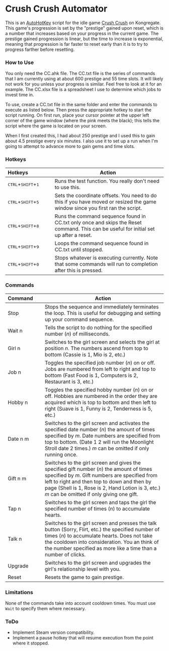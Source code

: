 # Crush Crush Automator

This is an [AutoHotKey](https://www.autohotkey.com/) script for the idle game [Crush Crush](http://www.kongregate.com/games/SadPandaStudios/crush-crush) on Kongregate. This game's progression is set by the "prestige" gained upon reset, which is a number that increases based on your progress in the current game. The prestige gained progression is linear, but the time to increase is exponential, meaning that progression is far faster to reset early than it is to try to progress farther before resetting.

### How to Use
You only need the CC.ahk file.
The CC.txt file is the series of commands that I am currently using at about 600 prestige and 55 time slots. It will likely not work for you unless your progress is similar. Feel free to look at it for an example.
The CC.xlsx file is a spreadsheet I use to determine which jobs to invest time in.

To use, create a CC.txt file in the same folder and enter the commands to execute as listed below. Then press the appropriate hotkey to start the script running. On first run, place your cursor pointer at the upper left corner of the game window (where the pink meets the black); this tells the script where the game is located on your screen.

When I first created this, I had about 250 prestige and I used this to gain about 4.5 prestige every six minutes. I also use it to set up a run when I'm going to attempt to advance more to gain gems and time slots.

### Hotkeys
Hotkeys&nbsp;&nbsp;&nbsp;&nbsp;&nbsp;&nbsp;&nbsp;&nbsp;&nbsp;&nbsp;&nbsp;&nbsp;&nbsp;&nbsp;&nbsp;&nbsp; | Action
------- | ------
<nobr><kbd>CTRL</kbd>+<kbd>SHIFT</kbd>+<kbd>1</kbd></nobr> | Runs the test function. You really don't need to use this.
<nobr><kbd>CTRL</kbd>+<kbd>SHIFT</kbd>+<kbd>5</kbd></nobr> | Sets the coordinate offsets. You need to do this if you have moved or resized the game window since you first ran the script.
<nobr><kbd>CTRL</kbd>+<kbd>SHIFT</kbd>+<kbd>8</kbd></nobr> | Runs the command sequence found in CC.txt only once and skips the Reset command. This can be useful for initial set up after a reset.
<nobr><kbd>CTRL</kbd>+<kbd>SHIFT</kbd>+<kbd>9</kbd></nobr> | Loops the command sequence found in CC.txt until stopped.
<nobr><kbd>CTRL</kbd>+<kbd>SHIFT</kbd>+<kbd>0</kbd></nobr> | Stops whatever is executing currently. Note that some commands will run to completion after this is pressed.

### Commands
Command&nbsp;&nbsp;&nbsp;&nbsp;&nbsp; | Action
------- | ------
<nobr>Stop</nobr>     | Stops the sequence and immediately terminates the loop. This is useful for debugging and setting up your command sequence.
<nobr>Wait n</nobr>   | Tells the script to do nothing for the specified number (*n*) of milliseconds.
<nobr>Girl n</nobr>   | Switches to the girl screen and selects the girl at position *n*. The numbers ascend from top to bottom (Cassie is 1, Mio is 2, etc.)
<nobr>Job n</nobr>    | Toggles the specified job number (*n*) on or off. Jobs are numbered from left to right and top to bottom (Fast Food is 1, Computers is 2, Restaurant is 3, etc.)
<nobr>Hobby n</nobr>  | Toggles the specified hobby number (*n*) on or off. Hobbies are numbered in the order they are acquired which is top to bottom and then left to right (Suave is 1, Funny is 2, Tenderness is 5, etc.)
<nobr>Date n m</nobr> | Switches to the girl screen and activates the specified date number (*n*) the amount of times specified by *m*. Date numbers are specified from top to bottom. (Date 1 2 will run the Moonlight Stroll date 2 times.) *m* can be omitted if only running once.
<nobr>Gift n m</nobr> | Switches to the girl screen and gives the specified gift number (*n*) the amount of times specified by *m*. Gift numbers are specified from left to right and then top to down and then by page (Shell is 1, Rose is 2, Hand Lotion is 3, etc.) *m* can be omitted if only giving one gift.
<nobr>Tap n</nobr>    | Switches to the girl screen and taps the girl the specified number of times (*n*) to accumulate hearts.
<nobr>Talk n</nobr>   | Switches to the girl screen and presses the talk button (Sorry, Flirt, etc.) the specified number of times (*n*) to accumulate hearts. Does not take the cooldown into consideration. You an think of the number specified as more like a time than a number of clicks.
<nobr>Upgrade</nobr>  | Switches to the girl screen and upgrades the girl's relationship level with you.
<nobr>Reset</nobr>    | Resets the game to gain prestige.

### Limitations
None of the commands take into account cooldown times. You must use `Wait` to specify them where necessary.

### ToDo
- Implement Steam version compatibility.
- Implement a pause hotkey that will resume execution from the point where it stopped.
